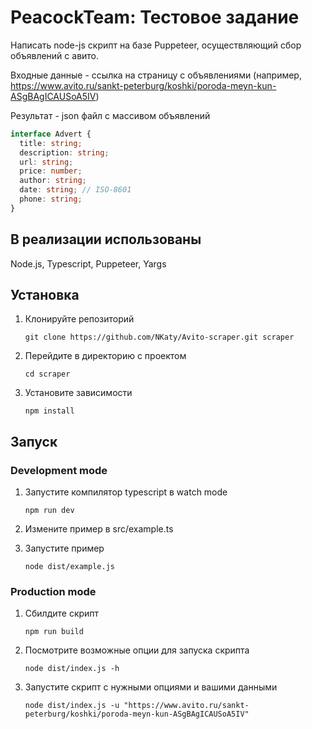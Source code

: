 # PeacockTeam: Тестовое задание

Написать node-js скрипт на базе Puppeteer, осуществляющий сбор объявлений с авито.

Входные данные - ссылка на страницу с объявлениями (например, https://www.avito.ru/sankt-peterburg/koshki/poroda-meyn-kun-ASgBAgICAUSoA5IV)

Результат - json файл с массивом объявлений

```typescript
interface Advert {
  title: string;
  description: string;
  url: string;
  price: number;
  author: string;
  date: string; // ISO-8601
  phone: string;
}
```
## В реализации использованы

Node.js, Typescript, Puppeteer, Yargs

## Установка
1. Клонируйте репозиторий

   ```git clone https://github.com/NKaty/Avito-scraper.git scraper```
2. Перейдите в директорию с проектом

   ```cd scraper```
3. Установите зависимости

   ```npm install```

## Запуск
### Development mode
1. Запустите компилятор typescript в watch mode

   ```npm run dev```
   
2. Измените пример в src/example.ts
2. Запустите пример

   ```node dist/example.js```

### Production mode
1. Сбилдите скрипт

   ```npm run build```
3. Посмотрите возможные опции для запуска скрипта

   ```node dist/index.js -h```
2. Запустите скрипт с нужными опциями и вашими данными

   ```node dist/index.js -u "https://www.avito.ru/sankt-peterburg/koshki/poroda-meyn-kun-ASgBAgICAUSoA5IV"```
